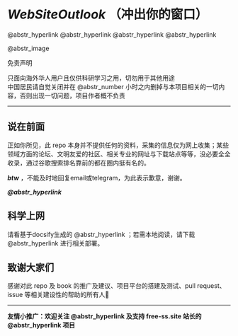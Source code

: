 # **_WebSiteOutlook_** （冲出你的窗口）

@abstr_hyperlink @abstr_hyperlink @abstr_hyperlink @abstr_hyperlink 

@abstr_image 

免责声明 

只面向海外华人用户且仅供科研学习之用，切勿用于其他用途   
中国居民请自觉关闭并在 @abstr_number 小时之内删掉与本项目相关的一切内容，否则出现一切问题，项目作者概不负责 

* * *

## 说在前面

正如你所见，此 repo 本身并不提供任何的资料，采集的信息仅为网上收集；某些领域方面的论坛、文明友爱的社区、相关专业的网址与下载站点等等，没必要全全收录，通过谷歌搜索排名靠前的都在圈内挺有名的。

**_btw_** ，不能及时地回复email或telegram，为此表示歉意，谢谢。

**_@abstr_hyperlink_**

## 科学上网

请看基于docsify生成的 @abstr_hyperlink ；若需本地阅读，请下载 @abstr_hyperlink 进行相关部署。

## 致谢大家们

感谢对此 repo 及 book 的推广及建议、项目平台的搭建及测试、pull request、issue 等相关建设性的帮助的所有人:tada:

* * *

**友情小推广：欢迎关注 @abstr_hyperlink 及支持 free-ss.site 站长的 @abstr_hyperlink 项目**
